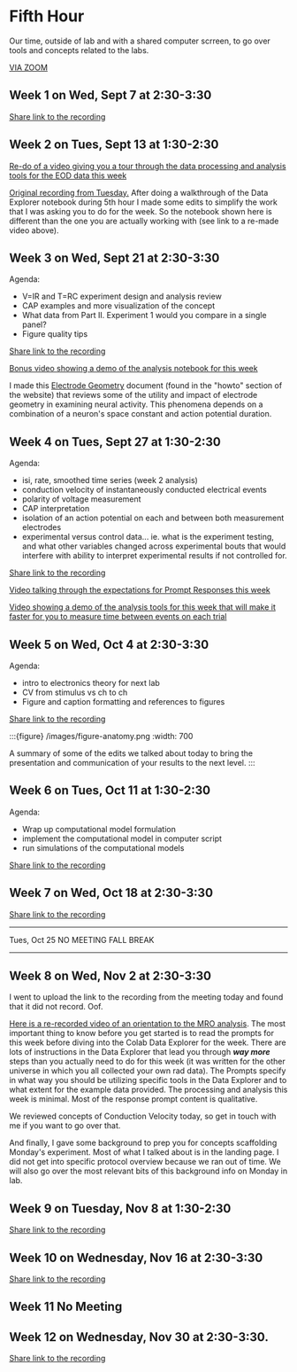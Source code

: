 # Fifth Hour

Our time, outside of lab and with a shared computer scrreen, to go over tools and concepts related to the labs.

[VIA ZOOM](https://wesleyan.zoom.us/j/94621043921?pwd=OC96eEtTMll5QitvUE9YSmtFWWgvdz09)

## Week 1 on Wed, Sept 7 at 2:30-3:30

[Share link to the recording](https://wesleyan.zoom.us/rec/share/g859mrLim3N8-tgPMDw0gyAjnC6DcgaRgUQicxSDq3lHiY2qHY5vcDzXOJ3FuBcP.Q_Wvgny3lMDoIqwY)

## Week 2 on Tues, Sept 13 at 1:30-2:30

[Re-do of a video giving you a tour through the data processing and analysis tools for the EOD data this week](https://wesleyan.zoom.us/rec/share/h63PehTOIKpbPXR_FUsBOGZ0m5mtbmZivtwb_ifk1bEHbk5rtOJYfxXC_0a-VBj1.gIFxk-mJjK_L23mA?startTime=1663159456000)

[Original recording from Tuesday.](https://wesleyan.zoom.us/rec/share/_cCU-zLOUFAsCSp1UarufCB9AYL9BVqmudfsxrs8heFM7pa6g0r-Xck7yx82ixJo.GqBeZoCo647h9A9m) After doing a walkthrough of the Data Explorer notebook during 5th hour I made some edits to simplify the work that I was asking you to do for the week. So the notebook shown here is different than the one you are actually working with (see link to a re-made video above).

## Week 3 on Wed, Sept 21 at 2:30-3:30

Agenda:
- V=IR and T=RC experiment design and analysis review
- CAP examples and more visualization of the concept
- What data from Part II. Experiment 1 would you compare in a single panel?
- Figure quality tips

[Share link to the recording](https://wesleyan.zoom.us/rec/share/TMpziBmsYh698KxyHSvs5YE_tbu7BB9dG3l0K48PuqBrEsZf1Laqmmcxrb7zsTXo.Oj1a98ZoN36fdbaN)

[Bonus video showing a demo of the analysis notebook for this week](https://wesleyan.zoom.us/rec/share/dKZEJ-1Eo3AIPMdCUKHjgkrfJBp-J8fMRocqZZzzjIUXKJM5GryK45wrhGKZKb72.NWSJlwv7c7bjqZOL?startTime=1663872529000)

I made this [Electrode Geometry](howto/electrode-geometry) document (found in the "howto" section of the website) that reviews some of the utility and impact of electrode geometry in examining neural activity. This phenomena depends on a combination of a neuron's space constant and action potential duration.

## Week 4 on Tues, Sept 27 at 1:30-2:30

Agenda:
- isi, rate, smoothed time series (week 2 analysis)
- conduction velocity of instantaneously conducted electrical events
- polarity of voltage measurement
- CAP interpretation
- isolation of an action potential on each and between both measurement electrodes
- experimental versus control data... ie. what is the experiment testing, and what other variables changed across experimental bouts that would interfere with ability to interpret experimental results if not controlled for.

[Share link to the recording](https://wesleyan.zoom.us/rec/play/pN_rECodX5W05HX_bQ_wq2keggd3oQvaqXC16V_2H6yl-toEaN9mHHHdEvfSyW_r0N4ZaUaqsVrQ5Hw-.6nb9KQc-_kj6Z6S7)

[Video talking through the expectations for Prompt Responses this week](https://wesleyan.zoom.us/rec/play/nNVka4BBHi8pe7I6DiuXvVHiJNjsNCrhrSjU354FyOuspoueokBJB3_gQEmWA4VBtJ-JGgLxQ2o2EzE.cORPEoc6-3EKSllo)

[Video showing a demo of the analysis tools for this week that will make it faster for you to measure time between events on each trial](https://wesleyan.zoom.us/rec/play/7kqj29yrf-eTF7St0_P2NrO7PIuebTsrg09lgVA872pB1FpOLfsmsnsYZKw3C7bQA0q4sLTUzjwoLvst.4kY60VbInw9l-sd8)


## Week 5 on Wed, Oct 4 at 2:30-3:30

Agenda:
- intro to electronics theory for next lab
- CV from stimulus vs ch to ch
- Figure and caption formatting and references to figures

[Share link to the recording](https://wesleyan.zoom.us/rec/play/oFqVBYqIgoirswypDMPS4ZDItzllgOQ6MROe4wawVeTCe9FL2PmtBEoSb_APswxvBsh3UwxkpLIJ0tFe.hpbJnT8ei_jC8kp7)

:::{figure} /images/figure-anatomy.png
:width: 700

A summary of some of the edits we talked about today to bring the presentation and communication of your results to the next level.
:::

## Week 6 on Tues, Oct 11 at 1:30-2:30

Agenda:
- Wrap up computational model formulation
- implement the computational model in computer script
- run simulations of the computational models

[Share link to the recording](https://wesleyan.zoom.us/rec/share/dBuCwcUbAid3tpWZKfk8s_MvdcLw7X8T60Mt4wvYAFGQYM9dGMEZ82aqjQJZiS6O.64gPhH8v8QY0HPbt?startTime=1665509422000)

## Week 7 on Wed, Oct 18 at 2:30-3:30

[Share link to the recording](https://wesleyan.zoom.us/rec/play/kWbEQy0YrvdKNDDws6azhus2umV3ystLVaBIZmiofTnrEJAskyOUvwai8p-r0KiwKmSMhbHeQjw3alfK.Y7uvrTJQ-jd_H1ag)

---

Tues, Oct 25 NO MEETING FALL BREAK

---

## Week 8 on Wed, Nov 2 at 2:30-3:30

I went to upload the link to the recording from the meeting today and found that it did not record. Oof.

[Here is a re-recorded video of an orientation to the MRO analysis](https://wesleyan.zoom.us/rec/share/OD3uhfr_r2aJtfhVRKPgQWsRIrOZf88qSi07XreinWZf6wbwpC2tClUGERMoBai0.wwwWowWv8ZdQbE2w). The most important thing to know before you get started is to read the prompts for this week before diving into the Colab Data Explorer for the week. There are lots of instructions in the Data Explorer that lead you through ***way more*** steps than you actually need to do for this week (it was written for the other universe in which you all collected your own rad data). The Prompts specify in what way you should be utilizing specific tools in the Data Explorer and to what extent for the example data provided. The processing and analysis this week is minimal. Most of the response prompt content is qualitative. 

We reviewed concepts of Conduction Velocity today, so get in touch with me if you want to go over that. 

And finally, I gave some background to prep you for concepts scaffolding Monday's experiment. Most of what I talked about is in the landing page. I did not get into specific protocol overview because we ran out of time. We will also go over the most relevant bits of this background info on Monday in lab.

## Week 9 on Tuesday, Nov 8 at 1:30-2:30

[Share link to the recording](https://wesleyan.zoom.us/rec/play/azFQxmoZHcXQ4iOGaFgs98plkpTeDRvXr6LY9zsC_cppOJjAu8SB21gbHeo5zjwOHJKRKWVanuolQnJt.PxFtHEgoiYN5mcmP)

## Week 10 on Wednesday, Nov 16 at 2:30-3:30

[Share link to the recording](https://wesleyan.zoom.us/rec/play/NwI5IeAh_yFDqvaUwgaqwPzvLNT_ydZbpUGJ5oY30G0tCuqvIwPhdLZ4_QWjel9CzZfyQiz4C9hLbTnM.aDi8Uw2YU5-pihg3)

## Week 11 No Meeting

## Week 12 on Wednesday, Nov 30 at 2:30-3:30.
[Share link to the recording](https://wesleyan.zoom.us/rec/play/4UB714qTQWa-hqKU8tMkR4dw2nvPO9dhAHWgxGuwfqEz-hbQ-ZIwVEkh1JPjUnE8noWeJQHGuiDkKsic.zmXnYPAlxCVdRc1I)
